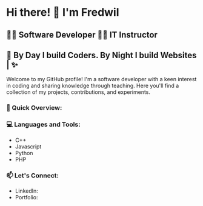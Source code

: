 # Hi there! 👋 I'm Fredwil

## 👨‍💻 Software Developer 👨‍🏫 IT Instructor
## 🌟 By Day I build Coders. By Night I build Websites | ✨ 

Welcome to my GitHub profile! I'm a software developer with a keen interest in coding and sharing knowledge through teaching. 
Here you'll find a collection of my projects, contributions, and experiments.

### 🚀 Quick Overview:

### 💻 Languages and Tools:
- C++
- Javascript
- Python
- PHP

### 📫 Let's Connect:
- LinkedIn:
- Portfolio:



